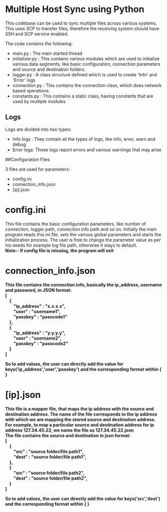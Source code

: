 # Multiple Host Sync using Python 

This codebase can be used to sync multiple files across various systems. This uses SCP to transfer files, therefore the receiving system should have SSH and SCP service enabled.

The code contains the following:
* main.py        : The main started thread
* initializer.py : This contains various modules which are used to initialize various data segments, like basic configuration, connection parameters and source and destination folders.
* logger.py      : A class structure defined which is used to create 'Info' and 'Error' logs
* connection.py  : This contains the connection class, which does network based operations.
* constants.py   : This contains a static class, having constants that are used by multiple modules

## Logs

Logs are divided into two types:

* Info logs : They contain all the types of logs, like info, error, warn and debug
* Error logs: These logs report errors and various warnings that may arise


##Configuration Files

3 files are used for parameters:
* config.ini
* connection_info.json
* [ip].json

# config.ini

This file contains the basic configuration parameters, like number of connection, logger path, connection info path and so on.
Initially the main program reads this ini file, sets the various global parameters and starts the initialization process.
The user is free to change the parameter value as per his needs for example log file path, otherwise it stays to default.
<br /><b>Note:- If config file is missing, the program will exit<b>

# connection_info.json

This file contains the connection info, basically the ip_address, username and password, in JSON format:
<br />[<br />
&nbsp;&nbsp;&nbsp;&nbsp;{<br />
&nbsp;&nbsp;&nbsp;&nbsp;&nbsp;&nbsp;&nbsp;&nbsp;"ip_address" : "x.x.x.x",<br />
&nbsp;&nbsp;&nbsp;&nbsp;&nbsp;&nbsp;&nbsp;&nbsp;"user" : "username1",<br />
&nbsp;&nbsp;&nbsp;&nbsp;&nbsp;&nbsp;&nbsp;&nbsp;"passkey"  : "passcode1"<br />
&nbsp;&nbsp;&nbsp;&nbsp;},<br />
&nbsp;&nbsp;&nbsp;&nbsp;{<br />
&nbsp;&nbsp;&nbsp;&nbsp;&nbsp;&nbsp;&nbsp;&nbsp;"ip_address" : "y.y.y.y",<br />
&nbsp;&nbsp;&nbsp;&nbsp;&nbsp;&nbsp;&nbsp;&nbsp;"user" : "username2",<br />
&nbsp;&nbsp;&nbsp;&nbsp;&nbsp;&nbsp;&nbsp;&nbsp;"passkey"  : "passcode2"<br />
&nbsp;&nbsp;&nbsp;&nbsp;}<br />
] <br />

So to add values, the user can directly add the value for keys('ip_address','user','passkey') and the corresponding format within { }

# [ip].json

This file is a mapper file, that maps the ip address with the source and destination address. The name of the file corresponds to the ip address with which we are mapping the stored source and destination address. For example, to map a particular source and destination address for ip address 127.34.45.22, we name the file as 127.34.45.22.json<br />
The file contains the source and destination in json format:
<br />[<br />
&nbsp;&nbsp;&nbsp;&nbsp;{<br />
&nbsp;&nbsp;&nbsp;&nbsp;&nbsp;&nbsp;&nbsp;&nbsp;"src"      : "source folder/file path1",<br />
&nbsp;&nbsp;&nbsp;&nbsp;&nbsp;&nbsp;&nbsp;&nbsp;"dest"      : "source folder/file path1",<br />
&nbsp;&nbsp;&nbsp;&nbsp;},<br />
&nbsp;&nbsp;&nbsp;&nbsp;{<br />
&nbsp;&nbsp;&nbsp;&nbsp;&nbsp;&nbsp;&nbsp;&nbsp;"src"      : "source folder/file path2",<br />
&nbsp;&nbsp;&nbsp;&nbsp;&nbsp;&nbsp;&nbsp;&nbsp;"dest"      : "source folder/file path2",<br />
&nbsp;&nbsp;&nbsp;&nbsp;}<br />
] <br />

So to add values, the user can directly add the value for keys('src','dest') and the corresponding format within { }
